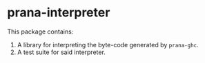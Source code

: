 # prana-interpreter

This package contains:

1. A library for interpreting the byte-code generated by `prana-ghc`.
2. A test suite for said interpreter.
